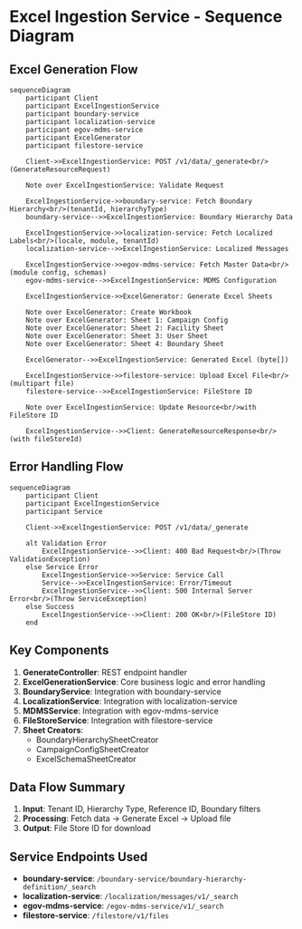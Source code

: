 # Excel Ingestion Service - Sequence Diagram

## Excel Generation Flow

```mermaid
sequenceDiagram
    participant Client
    participant ExcelIngestionService
    participant boundary-service
    participant localization-service
    participant egov-mdms-service
    participant ExcelGenerator
    participant filestore-service
    
    Client->>ExcelIngestionService: POST /v1/data/_generate<br/>(GenerateResourceRequest)
    
    Note over ExcelIngestionService: Validate Request
    
    ExcelIngestionService->>boundary-service: Fetch Boundary Hierarchy<br/>(tenantId, hierarchyType)
    boundary-service-->>ExcelIngestionService: Boundary Hierarchy Data
    
    ExcelIngestionService->>localization-service: Fetch Localized Labels<br/>(locale, module, tenantId)
    localization-service-->>ExcelIngestionService: Localized Messages
    
    ExcelIngestionService->>egov-mdms-service: Fetch Master Data<br/>(module config, schemas)
    egov-mdms-service-->>ExcelIngestionService: MDMS Configuration
    
    ExcelIngestionService->>ExcelGenerator: Generate Excel Sheets
    
    Note over ExcelGenerator: Create Workbook
    Note over ExcelGenerator: Sheet 1: Campaign Config
    Note over ExcelGenerator: Sheet 2: Facility Sheet
    Note over ExcelGenerator: Sheet 3: User Sheet
    Note over ExcelGenerator: Sheet 4: Boundary Sheet
    
    ExcelGenerator-->>ExcelIngestionService: Generated Excel (byte[])
    
    ExcelIngestionService->>filestore-service: Upload Excel File<br/>(multipart file)
    filestore-service-->>ExcelIngestionService: FileStore ID
    
    Note over ExcelIngestionService: Update Resource<br/>with FileStore ID
    
    ExcelIngestionService-->>Client: GenerateResourceResponse<br/>(with fileStoreId)
```

## Error Handling Flow

```mermaid
sequenceDiagram
    participant Client
    participant ExcelIngestionService
    participant Service
    
    Client->>ExcelIngestionService: POST /v1/data/_generate
    
    alt Validation Error
        ExcelIngestionService-->>Client: 400 Bad Request<br/>(Throw ValidationException)
    else Service Error
        ExcelIngestionService->>Service: Service Call
        Service-->>ExcelIngestionService: Error/Timeout
        ExcelIngestionService-->>Client: 500 Internal Server Error<br/>(Throw ServiceException)
    else Success
        ExcelIngestionService-->>Client: 200 OK<br/>(FileStore ID)
    end
```

## Key Components

1. **GenerateController**: REST endpoint handler
2. **ExcelGenerationService**: Core business logic and error handling
3. **BoundaryService**: Integration with boundary-service
4. **LocalizationService**: Integration with localization-service
5. **MDMSService**: Integration with egov-mdms-service
6. **FileStoreService**: Integration with filestore-service
7. **Sheet Creators**: 
   - BoundaryHierarchySheetCreator
   - CampaignConfigSheetCreator
   - ExcelSchemaSheetCreator

## Data Flow Summary

1. **Input**: Tenant ID, Hierarchy Type, Reference ID, Boundary filters
2. **Processing**: Fetch data → Generate Excel → Upload file
3. **Output**: File Store ID for download

## Service Endpoints Used

- **boundary-service**: `/boundary-service/boundary-hierarchy-definition/_search`
- **localization-service**: `/localization/messages/v1/_search`
- **egov-mdms-service**: `/egov-mdms-service/v1/_search`
- **filestore-service**: `/filestore/v1/files`
